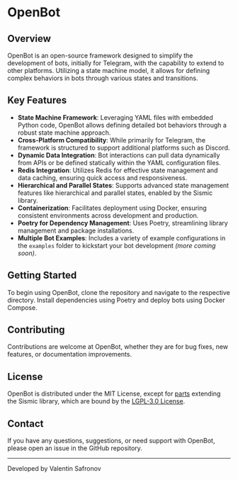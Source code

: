 # OpenBot

## Overview
OpenBot is an open-source framework designed to simplify the development of bots, initially for Telegram, with the capability to extend to other platforms. Utilizing a state machine model, it allows for defining complex behaviors in bots through various states and transitions.

## Key Features
- **State Machine Framework**: Leveraging YAML files with embedded Python code, OpenBot allows defining detailed bot behaviors through a robust state machine approach.
- **Cross-Platform Compatibility**: While primarily for Telegram, the framework is structured to support additional platforms such as Discord.
- **Dynamic Data Integration**: Bot interactions can pull data dynamically from APIs or be defined statically within the YAML configuration files.
- **Redis Integration**: Utilizes Redis for effective state management and data caching, ensuring quick access and responsiveness.
- **Hierarchical and Parallel States**: Supports advanced state management features like hierarchical and parallel states, enabled by the Sismic library.
- **Containerization**: Facilitates deployment using Docker, ensuring consistent environments across development and production.
- **Poetry for Dependency Management**: Uses Poetry, streamlining library management and package installations.
- **Multiple Bot Examples**: Includes a variety of example configurations in the `examples` folder to kickstart your bot development <i>(more coming soon)</i>.

## Getting Started
To begin using OpenBot, clone the repository and navigate to the respective directory. Install dependencies using Poetry and deploy bots using Docker Compose.

## Contributing
Contributions are welcome at OpenBot, whether they are for bug fixes, new features, or documentation improvements.

## License
OpenBot is distributed under the MIT License, except for [parts](app/asismic) extending the Sismic library, which are bound by the [LGPL-3.0 License](https://raw.githubusercontent.com/AlexandreDecan/sismic/master/LICENSE).

## Contact
If you have any questions, suggestions, or need support with OpenBot, please open an issue in the GitHub repository.

---

Developed by Valentin Safronov
